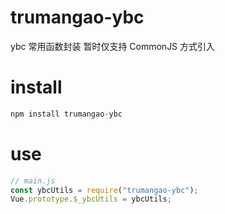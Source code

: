 # trumangao-ybc

ybc 常用函数封装
暂时仅支持 CommonJS 方式引入

# install

```js
npm install trumangao-ybc
```

# use

```js
// main.js
const ybcUtils = require("trumangao-ybc");
Vue.prototype.$_ybcUtils = ybcUtils;
```
